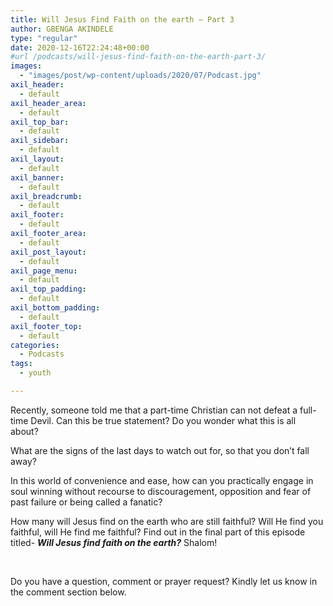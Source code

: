 ```yaml
---
title: Will Jesus Find Faith on the earth – Part 3
author: GBENGA AKINDELE
type: "regular"
date: 2020-12-16T22:24:48+00:00
#url /podcasts/will-jesus-find-faith-on-the-earth-part-3/
images: 
  - "images/post/wp-content/uploads/2020/07/Podcast.jpg"
axil_header:
  - default
axil_header_area:
  - default
axil_top_bar:
  - default
axil_sidebar:
  - default
axil_layout:
  - default
axil_banner:
  - default
axil_breadcrumb:
  - default
axil_footer:
  - default
axil_footer_area:
  - default
axil_post_layout:
  - default
axil_page_menu:
  - default
axil_top_padding:
  - default
axil_bottom_padding:
  - default
axil_footer_top:
  - default
categories:
  - Podcasts
tags:
  - youth

---
```

Recently, someone told me that a part-time Christian can not defeat a full-time Devil. Can this be true statement? Do you wonder what this is all about?

What are the signs of the last days to watch out for, so that you don’t fall away?

In this world of convenience and ease, how can you practically engage in soul winning without recourse to discouragement, opposition and fear of past failure or being called a fanatic?

How many will Jesus find on the earth who are still faithful? Will He find you faithful, will He find me faithful? Find out in the final part of this episode titled- **_Will Jesus find faith on the earth?_** Shalom!



&nbsp;

Do you have a question, comment or prayer request? Kindly let us know in the comment section below.